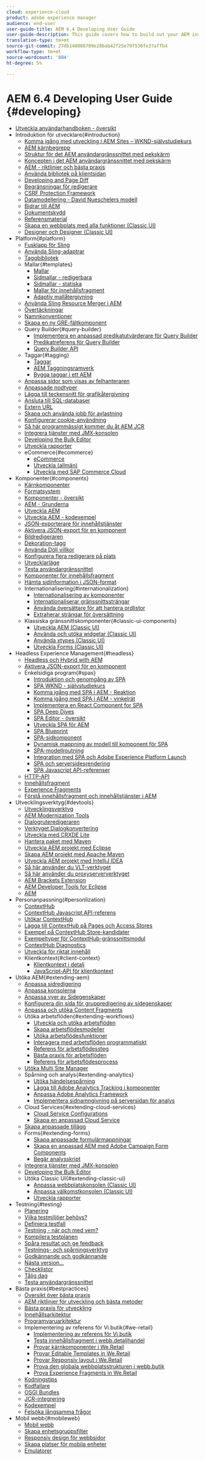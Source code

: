 ```yaml
---
cloud: experience-cloud
product: adobe experience manager
audience: end-user
user-guide-title: AEM 6.4 Developing User Guide
user-guide-description: This guide covers how to build out your AEM instance.
translation-type: tm+mt
source-git-commit: 27db148008709e28bab42f25e79f530fe37affb4
workflow-type: tm+mt
source-wordcount: '804'
ht-degree: 5%

---
```



# AEM 6.4 Developing User Guide {#developing}

+ [Utveckla användarhandboken - översikt](home.md)
+ Introduktion för utvecklare{#introduction}
   + [Komma igång med utveckling i AEM Sites – WKND-självstudiekurs](getting-started.md)
   + [AEM kärnbegrepp](the-basics.md)
   + [Struktur för det AEM användargränssnittet med pekskärm](touch-ui-structure.md)
   + [Koncepten i det AEM användargränssnittet med pekskärm](touch-ui-concepts.md)
   + [AEM - riktlinjer och bästa praxis](dev-guidelines-bestpractices.md)
   + [Använda bibliotek på klientsidan](clientlibs.md)
   + [Developing and Page Diff](pagediff.md)
   + [Begränsningar för redigerare](editor-limitations.md)
   + [CSRF Protection Framework](csrf-protection.md)
   + [Datamodellering - David Nueschelers modell](model-data.md)
   + [Bidrar till AEM](contributing-to-cq.md)
   + [Dokumentskydd](security.md)
   + [Referensmaterial](reference-materials.md)
   + [Skapa en webbplats med alla funktioner (Classic UI)](website.md)
   + [Designer och Designer (Classic UI)](designer.md)
+ Platform{#platform}
   + [Fusklapp för Sling](sling-cheatsheet.md)
   + [Använda Sling-adaptrar](sling-adapters.md)
   + [Taggbibliotek](taglib.md)
   + Mallar{#templates}
      + [Mallar](templates.md)
      + [Sidmallar - redigerbara ](page-templates-editable.md)
      + [Sidmallar - statiska](page-templates-static.md)
      + [Mallar för innehållsfragment](content-fragment-templates.md)
      + [Adaptiv mallåtergivning](templates-adaptive-rendering.md)
   + [Använda Sling Resource Merger i AEM](sling-resource-merger.md)
   + [Övertäckningar](overlays.md)
   + [Namnkonventioner](naming-conventions.md)
   + [Skapa en ny GRE-fältkomponent](granite-ui-component.md)
   + Query Builder{#query-builder}
      + [Implementera en anpassad predikatutvärderare för Query Builder](implementing-custom-predicate-evaluator.md)
      + [Predikatreferens för Query Builder](querybuilder-predicate-reference.md)
      + [Query Builder API](querybuilder-api.md)
   + Taggar{#tagging}
      + [Taggar](tags.md)
      + [AEM Taggningsramverk](framework.md)
      + [Bygga taggar i ett AEM](building.md)
   + [Anpassa sidor som visas av felhanteraren](customizing-errorhandler-pages.md)
   + [Anpassade nodtyper](custom-nodetypes.md)
   + [Lägga till teckensnitt för grafikåtergivning](adding-fonts.md)
   + [Ansluta till SQL-databaser](jdbc.md)
   + [Extern URL](externalizer.md)
   + [Skapa och använda jobb för avlastning](dev-offloading.md)
   + [Konfigurerar cookie-användning](cookie-optout.md)
   + [Så här programmässigt kommer du åt AEM JCR](access-jcr.md)
   + [Integrera tjänster med JMX-konsolen](jmx-integration.md)
   + [Developing the Bulk Editor](dev-bulk-editor.md)
   + [Utveckla rapporter](dev-reports.md)
   + eCommerce{#ecommerce}
      + [eCommerce](ecommerce.md)
      + [Utveckla (allmän)](generic.md)
      + [Utveckla med SAP Commerce Cloud](sap-commerce-cloud.md)
+ Komponenter{#components}
   + [Kärnkomponenter](https://docs.adobe.com/content/help/en/experience-manager-core-components/using/introduction.html)
   + [Formatsystem](/help/sites-authoring/style-system.md)
   + [Komponenter - översikt](components.md)
   + [AEM - Grunderna](components-basics.md)
   + [Utveckla AEM](developing-components.md)
   + [Utveckla AEM - kodexempel](developing-components-samples.md)
   + [JSON-exporterare för innehållstjänster](json-exporter.md)
   + [Aktivera JSON-export för en komponent](json-exporter-components.md)
   + [Bildredigeraren](image-editor.md)
   + [Dekoration-tagg](decoration-tag.md)
   + [Använda Dölj villkor](hide-conditions.md)
   + [Konfigurera flera redigerare på plats](multiple-inplace-editors.md)
   + [Utvecklarläge](developer-mode.md)
   + [Testa användargränssnittet](hobbes.md)
   + [Komponenter för innehållsfragment](components-content-fragments.md)
   + [Hämta sidinformation i JSON-format](pageinfo.md)
   + Internationalisering{#internationalization}
      + [Internationalisering av komponenter](i18n.md)
      + [Internationaliserar gränssnittssträngar](i18n-dev.md)
      + [Använda översättare för att hantera ordlistor](i18n-translator.md)
      + [Extraherar strängar för översättning](i18n-extract.md)
   + Klassiska gränssnittskomponenter{#classic-ui-components}
      + [Utveckla AEM (Classic UI)](developing-components-classic.md)
      + [Använda och utöka widgetar (Classic UI)](widgets.md)
      + [Använda xtypes (Classic UI)](xtypes.md)
      + [Utveckla Forms (Classic UI)](developing-forms.md)
+ Headless Experience Management{#headless}
   + [Headless och Hybrid with AEM](https://www.adobe.com/content/dam/www/us/en/marketing/experience-manager-sites/headless-content-management-system/pdfs/aem-hybrid-architecture-wp-1-18-19.pdf)
   + [Aktivera JSON-export för en komponent](json-exporter-components.md)
   + Enkelsidiga program{#spas}
      + [Introduktion och genomgång av SPA](spa-walkthrough.md)
      + [SPA WKND - självstudiekurs](spa-wknd.md)
      + [Komma igång med SPA i AEM - Reaktion](spa-getting-started-react.md)
      + [Komma igång med SPA i AEM - vinkelrät](spa-getting-started-angular.md)
      + [Implementera en React Component for SPA](spa-implementing-react-component.md)
      + [SPA Deep Dives](spa-deep-dives.md)
      + [SPA Editor - översikt](spa-overview.md)
      + [Utveckla SPA för AEM](spa-architecture.md)
      + [SPA Blueprint](spa-blueprint.md)
      + [SPA-sidkomponent](spa-page-component.md)
      + [Dynamisk mappning av modell till komponent för SPA](spa-dynamic-model-to-component-mapping.md)
      + [SPA-modellroutning](spa-routing.md)
      + [Integration med SPA och Adobe Experience Platform Launch](spa-launch.md)
      + [SPA och serversidesrendering](spa-ssr.md)
      + [SPA Javascript API-referenser](spa-reference-materials.md)
   + [HTTP-API](/help/assets/mac-api-assets.md)
   + [Innehållsfragment](/help/assets/content-fragments.md)
   + [Experience Fragments](/help/sites-authoring/experience-fragments.md)
   + [Förstå innehållsfragment och innehållstjänster i AEM](https://helpx.adobe.com/experience-manager/kt/sites/using/content-fragments-content-services-feature-video-understand.html)
+ Utvecklingsverktyg{#devtools}
   + [Utvecklingsverktyg](dev-tools.md)
   + [AEM Modernization Tools](modernization-tools.md)
   + [Dialogruteredigeraren](dialog-editor.md)
   + [Verktyget Dialogkonvertering](dialog-conversion.md)
   + [Utveckla med CRXDE Lite](developing-with-crxde-lite.md)
   + [Hantera paket med Maven](vlt-mavenplugin.md)
   + [Utveckla AEM projekt med Eclipse](howto-projects-eclipse.md)
   + [Skapa AEM projekt med Apache Maven](ht-projects-maven.md)
   + [Utveckla AEM projekt med IntelliJ IDEA](ht-intellij.md)
   + [Så här använder du VLT-verktyget](ht-vlttool.md)
   + [Så här använder du proxyserververktyget](ht-proxy-server.md)
   + [AEM Brackets Extension](aem-brackets.md)
   + [AEM Developer Tools for Eclipse](aem-eclipse.md)
   + [AEM](aem-repo-tool.md)
+ Personanpassning{#personlization}
   + [ContextHub](contexthub.md)
   + [ContextHub Javascript API-referens](contexthub-api.md)
   + [Utökar ContextHub](ch-extend.md)
   + [Lägga till ContextHub på Pages och Access Stores](ch-adding.md)
   + [Exempel på ContextHub Store-kandidater](ch-samplestores.md)
   + [Exempeltyper för ContextHub-gränssnittsmodul](ch-samplemodules.md)
   + [ContextHub Diagnostics](ch-diagnostics.md)
   + [Utveckla för riktat innehåll](target.md)
   + Klientkontext{#client-context}
      + [Klientkontext i detalj](client-context.md)
      + [JavaScript-API för klientkontext](ccjsapi.md)
+ Utöka AEM{#extending-aem}
   + [Anpassa sidredigering](customizing-page-authoring-touch.md)
   + [Anpassa konsolerna](customizing-consoles-touch.md)
   + [Anpassa vyer av Sidegenskaper](page-properties-views.md)
   + [Konfigurera din sida för gruppredigering av sidegenskaper](bulk-editing.md)
   + [Anpassa och utöka Content Fragments](customizing-content-fragments.md)
   + Utöka arbetsflöden{#extending-workflows}
      + [Utveckla och utöka arbetsflöden](workflows.md)
      + [Skapa arbetsflödesmodeller](workflows-models.md)
      + [Utöka arbetsflödesfunktioner](workflows-customizing-extending.md)
      + [Interagera med arbetsflöden programmatiskt](workflows-program-interaction.md)
      + [Referens för arbetsflödessteg](workflows-step-ref.md)
      + [Bästa praxis för arbetsflöden](workflows-best-practices.md)
      + [Referens för arbetsflödesprocess](workflows-process-ref.md)
   + [Utöka Multi Site Manager](extending-msm.md)
   + Spårning och analys{#extending-analytics}
      + [Utöka händelsespårning](extending-analytics.md)
      + [Lägga till Adobe Analytics Tracking i komponenter](extending-analytics-components.md)
      + [Anpassa Adobe Analytics Framework](extending-analytics-framework.md)
      + [Implementera sidnamngivning på serversidan för analys](extending-analytics-pa-naming.md)
   + Cloud Services{#extending-cloud-services}
      + [Cloud Service Configurations](extending-cloud-config.md)
      + [Skapa en anpassad Cloud Service](extending-cloud-config-custom-cloud.md)
   + [Skapa anpassade tillägg](extending-campaign-extensions.md)
   + Forms{#extending-forms}
      + [Skapa anpassade formulärmappningar](extending-campaign-form-mapping.md)
      + [Skapa en anpassad AEM med Adobe Campaign Form Components](extending-campaign-custom-template.md)
      + [Begär analysskript](analyze-request.md)
   + [Integrera tjänster med JMX-konsolen](jmx-integration.md)
   + [Developing the Bulk Editor](dev-bulk-editor.md)
   + Utöka Classic UI{#extending-classic-ui}
      + [Anpassa webbplatskonsolen (Classic UI)](customizing-siteadmin.md)
      + [Anpassa välkomstkonsolen (Classic UI)](customizing-the-welcome-console.md)
      + [Utveckla rapporter](dev-reports.md)
+ Testning{#testing}
   + [Planering](planning.md)
   + [Vilka testmiljöer behövs?](test-environments.md)
   + [Definiera testfall](test-cases.md)
   + [Testning - när och med vem?](when-who.md)
   + [Kompilera testplanen](test-plan.md)
   + [Spåra resultat och ge feedback](results-and-feedback.md)
   + [Testnings- och spårningsverktyg](tools.md)
   + [Godkännande och godkännande](acceptance-signoff.md)
   + [Nästa version...](the-next-release.md)
   + [Checklistor](checklists.md)
   + [Tålig dag](tough-day.md)
   + [Testa användargränssnittet](hobbes.md)
+ Bästa praxis{#bestpractices}
   + [Översikt över bästa praxis](best-practices.md)
   + [AEM riktlinjer för utveckling och bästa metoder](dev-guidelines-bestpractices.md)
   + [Bästa praxis för utveckling](development-practices.md)
   + [Innehållsarkitektur](content-architecture.md)
   + [Programvaruarkitektur](software-architecture.md)
   + Implementering av referens för Vi.butik{#we-retail}
      + [Implementering av referens för Vi.butik](we-retail.md)
      + [Testa innehållsfragment i webb.detaljhandel](we-retail-content-fragments.md)
      + [Provar kärnkomponenter i We.Retail](we-retail-core-components.md)
      + [Provar Editable Templates in We.Retail](we-retail-editable-templates.md)
      + [Provar Responsiv layout i We.Retail](we-retail-responsive-layout.md)
      + [Prova den globala webbplatsstrukturen i webb.butik](we-retail-globalized-site-structure.md)
      + [Prova Experience Fragments in We.Retail](we-retail-experience-fragments.md)
   + [Kodningstips](coding-tips.md)
   + [Kodfallare](code-pitfalls.md)
   + [OSGI Bundles](osgi-bundles.md)
   + [JCR-integrering](jcr-integration.md)
   + [Kodexempel](code-samples.md)
   + [Felsöka långsamma frågor](troubleshooting-slow-queries.md)
+ Mobil webb{#mobileweb}
   + [Mobil webb](mobile-web.md)
   + [Skapa enhetsgruppsfilter](groupfilters.md)
   + [Responsiv design för webbsidor](responsive.md)
   + [Skapa platser för mobila enheter](mobile.md)
   + [Emulatorer](emulators.md)
